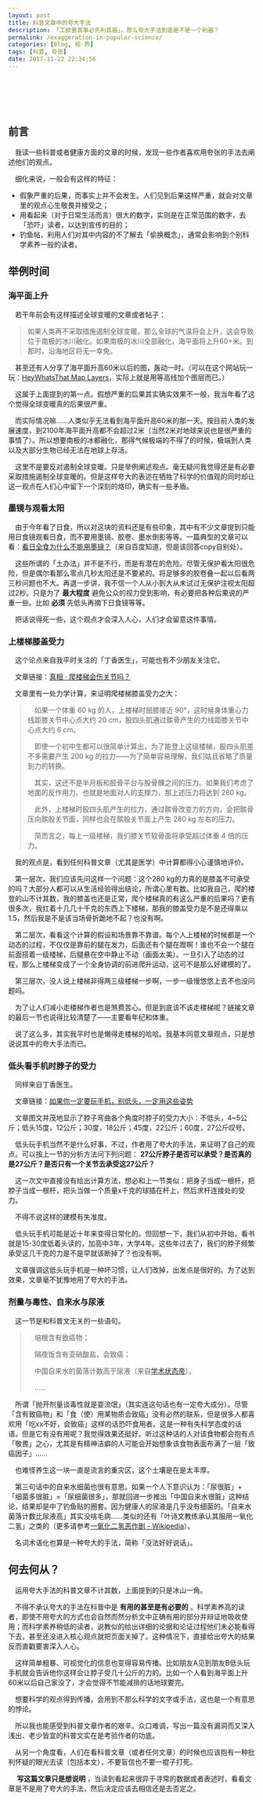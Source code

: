 ```yaml
---
layout: post
title: 科普文章中的夸大手法
description: 「工欲善其事必先利其器」，那么夸大手法到底是不是一个利器？
permalink: /exaggeration-in-popular-science/
categories: [Blog, 视·界]
tags: [科普, 夸张]
date: 2017-11-22 22:34:56
---
```


# 　

## 前言

　我读一些科普或者健康方面的文章的时候，发现一些作者喜欢用夸张的手法去阐述他们的观点。

　细化来说，一般会有这样的特征：

-   假象严重的后果，而事实上并不会发生。人们见到后果这样严重，就会对文章里的观点心生敬畏并接受之；
-   用看起来（对于日常生活而言）很大的数字，实则是在正常范围的数字，去「恐吓」读者，以达到宣传的目的；
-   钓鱼帖，利用人们对其中内容的不了解去「偷换概念」，通常会影响到个别科学素养一般的读者。

## 举例时间

### 海平面上升

　若干年前会有这样描述全球变暖的文章或者帖子：

> 如果人类再不采取措施遏制全球变暖，那么全球的气温将会上升，这会导致位于南极的冰川融化。如果南极的冰川全部融化，海平面将上升60+米。到那时，沿海地区将无一幸免。

　甚至还有人分享了海平面升高60米以后的图，轰动一时。（可以在这个网站玩一玩：[HeyWhatsThat Map Layers](http://www.heywhatsthat.com/layers.html)，实际上就是用等高线加个图层而已。）

　这属于上面提到的第一点。假想严重的后果其实确实效果不一般，我当年看了这个觉得全球变暖真的后果很严重。

　而实际情况嘛……人类似乎无法看到海平面升高60米的那一天。按目前人类的发展速度，到2100年海平面升高都不会超过2米（当然2米对地球来说也是很严重的事情了）。所以想要南极的冰都融化，那得气候极端的不得了的时候，极端到人类以及大部分生物已经无法在地球上存活。

　这里不是要反对遏制全球变暖。只是举例阐述观点。毫无疑问我觉得还是有必要采取措施遏制全球变暖的。但是这样夸大的表述在牺牲了科学的价值观的同时却让这一观点在人们心中留下一个深刻的烙印，确实有一些矛盾。

### 墨镜与观看太阳

　由于今年看了日食，所以对这块的资料还是有些印象，其中有不少文章提到只能用日食镜观看日食，而不要用墨镜、胶卷、墨水倒影等等。一篇典型的文章可以看：[看日全食为什么不能用墨镜？](https://zhidao.baidu.com/question/1860631415234961827.html)（来自百度知道，但是该回答copy自别处）。

　这些所谓的「土办法」并不是不行，而是有潜在的危险。尽管无保护看太阳很危险，但是偶尔看那么零点几秒太阳还是不要紧的。将足够多的胶卷叠一起以后看两三秒问题也不大。再退一步讲，我不信一个人从小到大从未试过无保护注视太阳超过2秒。只是为了 **最大程度** 避免公众的视力受到影响，有必要把各种后果说的严重一些。比如 **必须** 先低头再摘下日食镜等等。

　把话说得死一些，这个观点才会深入人心，人们才会留意这件事情。

### 上楼梯膝盖受力

　这个论点来自我平时关注的「丁香医生」，可能也有不少朋友关注它。

　文章链接：[真相 · 爬楼梯会伤关节吗？](http://dxy.com/column/2184)

　文章里有一处力学计算，来证明爬楼梯膝盖受力之大：

> 　如果一个体重 60 kg 的人，上楼梯时屈膝接近 90°，这时候身体重心力线距膝关节中心点大约 20 cm，股四头肌通过髌骨产生的力线距膝关节中心点大约 6 cm。
> 
> 　即使一个初中生都可以很简单计算出，为了能登上这级楼梯，股四头肌差不多需要产生 200 kg 的拉力——为了简单容易理解，我们姑且省略了质量到力的转换。
> 
> 　其实，这还不是半月板和胫骨平台与股骨髁之间的压力。如果我们考虑了地面的反作用力、也就是地面对人的支撑力，那上述压力将达到 280 kg。
> 
> 　此外，上楼梯时股四头肌产生的拉力，通过髌骨改变力的方向，会把髌骨压向髌股关节面，同样也会在髌股关节面上产生 280 kg 左右的压力。
> 
> 　简而言之，每上一级楼梯，我们膝关节软骨面将承受超过体重 4 倍的压力。

　我的观点是，看到任何科普文章（尤其是医学）中计算都得小心谨慎地评价。

　第一层次，我们应该先问这样一个问题：这个280 kg的力真的是膝盖不可承受的吗？大部分人都可以从生活经验得出结论，所谓心里有数。比如我自己，爬的楼登的山不计其数，我的膝盖也还是正常，爬个楼梯真的有这么严重的后果吗？更有很多次，我扛着十几几十千克的东西上下楼梯，那我的膝盖受力是不是还得乘以1.5，然后我是不是该当场骨折跪地不起？也没有啊。

　第二层次，看看这个计算的假设和场景靠不靠谱。每个人上楼梯的时候都是一个动态的过程，不仅仅是靠前的腿在发力，后面还有个腿在蹬啊！谁也不会一个腿在前面搭着一级楼梯，后腿悬在空中静止不动（画面太美）。一旦引入了动态的过程，那么上楼梯变成了一个全身协调的前进爬升运动，这可不是那么好建模的了。

　第三层次，没人说上楼梯非得两三级楼梯一步啊，一步一级慢悠悠上去不也没问题吗。

　为了让人们减小走楼梯作者也是煞费苦心。但是到底该不该走楼梯呢？链接文章的最后一节也说得比较清楚了——主要看年纪和体重。

　说了这么多，其实我平时也是懒得走楼梯的哈哈。我基本同意文章观点，只是想说说其中的夸大手法而已。

### 低头看手机时脖子的受力

　同样来自丁香医生。

　文章链接：[如果你一定要玩手机，别低头，一定用这些姿势](http://dxy.com/column/9253)

　文章图文并茂地显示了脖子弯曲各个角度时脖子的受力大小：不低头，4~5公斤；低头15度，12公斤；30度，18公斤；45度，22公斤；60度，27公斤叹号。

　低头玩手机当然不是什么好事，不过，作者用了夸大的手法，来证明了自己的观点。可以按上一节的分析方法问下列问题： **27公斤脖子是否可以承受？是否真的是27公斤？是否只有一个关节去承受这27公斤？**

　这一次文中直接没有给出计算方法，想必和上一节类似：把身子当成一根杆，把脖子当成一根杆，把头当做一个质量x千克的球插在杆上，然后求杆连接处的受力。

　不得不说这样的建模有失准度。

　低头玩手机可能是近十年来变得日常化的。但回想一下，我们从初中开始，看书就是15-30度低着头读的，加高中3年，大学4年。这些年过去了，我们的脖子频繁承受这几千克的力是不是早就该断掉了？也没有啊。

　文章强调这低头玩手机是一种坏习惯，让人们改掉，出发点是很好的。为了达到效果，文章毫不犹豫地用了夸大的手法。

### 剂量与毒性、自来水与尿液

　这一节是和科普文无关的一些语句。

> 　培根含有致癌物；
> 
> 　隔夜饭含有亚硝酸盐，会致癌；
> 
> 　中国自来水的菌落计数高于尿液（来自[学术状态帝](http://page.renren.com/601087941/fdoing/4917453606)）。
> 
> 　……

　所谓「抛开剂量谈毒性就是耍流氓」（其实连这句话也有一定夸大成分）。尽管「含有致癌物」和「食（使）用某物质会致癌」没有必然的联系，但是很多人都喜欢用「吃xx不好，会致癌」这样的话恐吓食用者。这是一种有失科学态度的话语。但是它有没有用呢？我觉得效果还挺好。听过这种话的人对该食物都会抱有点「敬畏」之心，尤其是有精神洁癖的人可能会开始想象该食物表面布满了一层「致癌因子」……

　也难怪养生这一块一直是流言的重灾区，这个土壤是在是太丰厚。

　第三句话中的自来水细菌也很有意思。如果一个人下意识认为：「尿很脏」+「细菌多很脏」=「尿细菌很多」，那就回进一步推出「中国自来水很脏」这种结论，结果却是中了钓鱼贴的圈套。因为健康人的尿液是几乎没有细菌的。「自来水菌落计数比尿液高」其实没啥毛病……类似的还有「叶诗文教练承认其服用一氧化二氢」之类的（更多请参考[一氧化二氢恶作剧 - Wikipedia](https://zh.wikipedia.org/wiki/%25E4%25B8%2580%25E6%25B0%25A7%25E5%258C%2596%25E4%25BA%258C%25E6%25B0%25A2%25E6%2581%25B6%25E4%25BD%259C%25E5%2589%25A7)）。

　名词术语化也算是一种夸大的手法，简称「没法好好说话」。

## 何去何从？

　运用夸大手法的科普文章不计其数，上面提到的只是冰山一角。

　不得不承认夸大的手法在科普中是 **有用的甚至是有必要的** 。科学素养高的读者，即使不用夸大的方式也会自然而然分析文中正确有用的部分并辩证地吸收使用；而科学素养稍低的读者，说教似的给出详细的论据和论证过程他们未必能看得下去，甚至还没进入核心观点就把页面关掉了。这种情况下，直接给出夸大的结果反而直戳要害深入人心。

　这样简单粗暴、可视觉化的信息也变得容易传播。比如朋友A见到朋友B低头玩手机就会告诉他你这样会让脖子受几十公斤的力的。比如一个人看到海平面上升60米以后自己家没了，才会觉得不节能减排的话地球要完。

　想要科学的观点得到传播，会用到不那么科学的文字或手法，这也是一个有意思的悖论。

　所以我也能感受到科普文章作者的艰辛。众口难调，写出一篇没有漏洞而又深入浅出、老少皆宜的科普文实在是考验作者的功底。

　从另一个角度看，人们在看科普文章（或者任何文章）的时候也应该抱有一种批判怀疑的眼光去读（包括本文），不要盲信也不要一棍子打死。

　 **写这篇文章只是想说明** ，当读到看起来很异于寻常的数据或者表述时，看看文章是不是用了夸大的手法，然后决定应该去相信还是去否定之。
